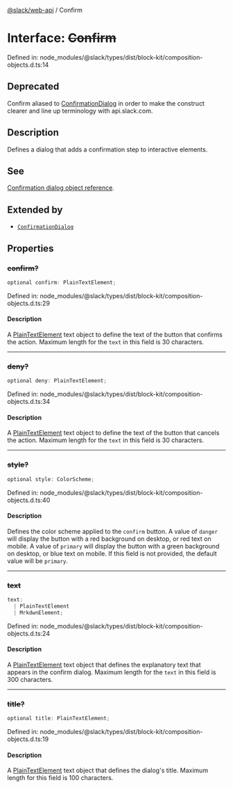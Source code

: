 [@slack/web-api](../index.md) / Confirm

# Interface: ~~Confirm~~

Defined in: node\_modules/@slack/types/dist/block-kit/composition-objects.d.ts:14

## Deprecated

Confirm aliased to [ConfirmationDialog](ConfirmationDialog.md) in order to make the construct clearer
and line up terminology with api.slack.com.

## Description

Defines a dialog that adds a confirmation step to interactive elements.

## See

[Confirmation dialog object reference](https://api.slack.com/reference/block-kit/composition-objects#confirm).

## Extended by

- [`ConfirmationDialog`](ConfirmationDialog.md)

## Properties

### ~~confirm?~~

```ts
optional confirm: PlainTextElement;
```

Defined in: node\_modules/@slack/types/dist/block-kit/composition-objects.d.ts:29

#### Description

A [PlainTextElement](PlainTextElement.md) text object to define the text of the button that confirms the action.
Maximum length for the `text` in this field is 30 characters.

***

### ~~deny?~~

```ts
optional deny: PlainTextElement;
```

Defined in: node\_modules/@slack/types/dist/block-kit/composition-objects.d.ts:34

#### Description

A [PlainTextElement](PlainTextElement.md) text object to define the text of the button that cancels the action.
Maximum length for the `text` in this field is 30 characters.

***

### ~~style?~~

```ts
optional style: ColorScheme;
```

Defined in: node\_modules/@slack/types/dist/block-kit/composition-objects.d.ts:40

#### Description

Defines the color scheme applied to the `confirm` button. A value of `danger` will display the button
with a red background on desktop, or red text on mobile. A value of `primary` will display the button with a green
background on desktop, or blue text on mobile. If this field is not provided, the default value will be `primary`.

***

### ~~text~~

```ts
text: 
  | PlainTextElement
  | MrkdwnElement;
```

Defined in: node\_modules/@slack/types/dist/block-kit/composition-objects.d.ts:24

#### Description

A [PlainTextElement](PlainTextElement.md) text object that defines the explanatory text that appears in the confirm
dialog. Maximum length for the `text` in this field is 300 characters.

***

### ~~title?~~

```ts
optional title: PlainTextElement;
```

Defined in: node\_modules/@slack/types/dist/block-kit/composition-objects.d.ts:19

#### Description

A [PlainTextElement](PlainTextElement.md) text object that defines the dialog's title.
Maximum length for this field is 100 characters.
